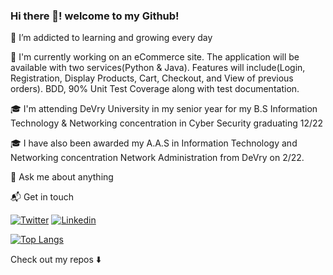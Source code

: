 ### Hi there 👋! welcome to my Github! 

🌱 I’m addicted to learning and growing every day

🔭 I'm currently working on an eCommerce site. The application will be available with two services(Python & Java). Features will include(Login, Registration, Display Products, Cart, Checkout, and View of previous orders). BDD, 90% Unit Test Coverage along with test documentation.

🎓 I'm attending DeVry University in my senior year for my B.S Information Technology & Networking concentration in Cyber Security graduating 12/22

🎓 I have also been awarded my A.A.S in Information Technology and Networking concentration Network Administration from DeVry on 2/22.

💬 Ask me about anything

📬 Get in touch 

[![Twitter](https://img.shields.io/badge/-Twitter-222222?style=flat-square&logo=twitter&logoColor=white&link=https://twitter.com/ez_rios)](https://twitter.com/ez_rios)
[![Linkedin](https://img.shields.io/badge/-LinkedIn-222222?style=flat-square&logo=Linkedin&logoColor=white&link=https://www.linkedin.com/in/ezenielrios/)](https://www.linkedin.com/in/ezenielrios/)

 [![Top Langs](https://github-readme-stats.vercel.app/api/top-langs/?username=ezenielrios&count_private=true&layout=compact)]()
  

Check out my repos ⬇️

